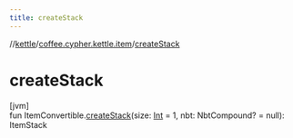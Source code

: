 ```yaml
---
title: createStack
---
```

//[kettle](../../index.html)/[coffee.cypher.kettle.item](index.html)/[createStack](create-stack.html)



# createStack



[jvm]\
fun ItemConvertible.[createStack](create-stack.html)(size: [Int](https://kotlinlang.org/api/latest/jvm/stdlib/kotlin/-int/index.html) = 1, nbt: NbtCompound? = null): ItemStack




